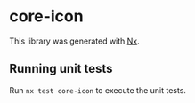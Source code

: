 # core-icon

This library was generated with [Nx](https://nx.dev).

## Running unit tests

Run `nx test core-icon` to execute the unit tests.
